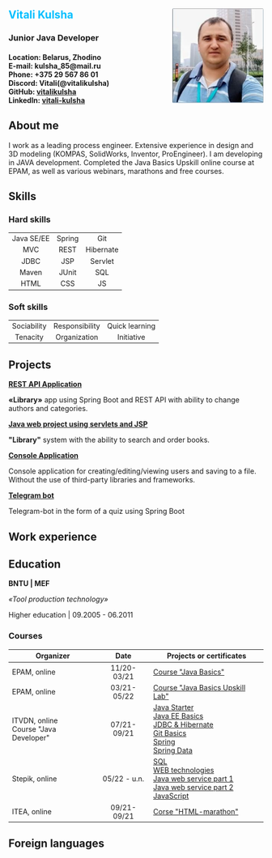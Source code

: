 <h2> 
<img src="img/photo.jpg" align="right" width="180">
<split style="color:#00bfff; font-weight:bold">Vitali Kulsha </split><br>
<h3 style="font-weight:bold">Junior Java Developer</h3>
<h4>
Location: Belarus, Zhodino<br>
E-mail: kulsha_85@mail.ru<br>
Phone: +375 29 567 86 01<br>
Discord: Vitali(@vitalikulsha)<br>
GitHub: <a href="https://github.com/vitalikulsha">vitalikulsha</a><br>
LinkedIn: <a href="www.linkedin.com/in/vitali-kulsha">vitali-kulsha</a><br>
</h4>
</h2>

## About me

I work as a leading process engineer. Extensive experience in design and 3D modeling (KOMPAS, SolidWorks, Inventor, ProEngineer). I am developing in JAVA development. Completed the Java Basics Upskill online course at EPAM, as well as various webinars, marathons and free courses.

## Skills

### Hard skills

||||
|:----:|:----:|:---:|
|Java SE/EE|Spring|Git|
|MVC|REST|Hibernate|
|JDBC|JSP|Servlet|
|Maven|JUnit|SQL|
|HTML|CSS|JS|

### Soft skills

||||
|:----:|:----:|:---:|
|Sociability|Responsibility|Quick learning|
|Tenacity|Organization|Initiative|

## Projects

[**REST API Application**](https://github.com/vitalikulsha/UpSkill_Lab1_JavaBasics/tree/master/WebBasicsREST)

**«Library»** app using Spring Boot and REST API with ability to change authors and categories.


[**Java web project using servlets and JSP**](https://github.com/vitalikulsha/JavaWebProject)

**"Library"** system with the ability to search and order books.


[**Console Application**](https://github.com/vitalikulsha/user-catalog)

Console application for creating/editing/viewing users and saving to a file. Without the use of third-party libraries and frameworks.


[**Telegram bot**](https://github.com/vitalikulsha/BLRweAreOne_bot)

Telegram-bot in the form of a quiz using Spring Boot


## Work experience

## Education
**BNTU | MEF**

_«Tool production technology»_

Higher education | 09.2005 - 06.2011

### Courses

|Organizer|Date|Projects or certificates|
|----|:----:|----|
|EPAM, online|11/20-03/21|[Course "Java Basics"](https://github.com/vitalikulsha/BasicOfOOP)|
|EPAM, online|03/21-05/22|[Course "Java Basics Upskill Lab"](https://github.com/vitalikulsha/UpSkill_Lab1_JavaBasics)|
|ITVDN, online <br> Course "Java Developer"|07/21-09/21|[Java Starter](https://testprovider.com/ru/search-certificate/tp69745306)<br>[Java EE Basics](https://testprovider.com/ru/search-certificate/tp35933273)<br>[JDBC & Hibernate](https://testprovider.com/ru/search-certificate/tp28332316)<br>[Git Basics](https://testprovider.com/ru/search-certificate/tp72998692)<br>[Spring](https://testprovider.com/ru/search-certificate/tp59390149)<br>[Spring Data](https://testprovider.com/ru/search-certificate/tp11562388)|
|Stepik, online|05/22 - u.n.|[SQL](https://stepik.org/cert/1503804)<br>[WEB technologies](https://stepik.org/cert/151220)<br>[Java web service part 1](https://stepik.org/cert/1520251)<br>[Java web service part 2](https://stepik.org/cert/1522773)<br>[JavaScript](https://stepik.org/cert/1535024)|
|ITEA, online|09/21-09/21|[Corse "HTML-marathon"](https://github.com/vitalikulsha/vitalikulsha.github.io)|

## Foreign languages



